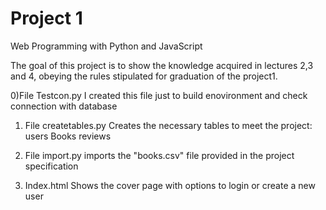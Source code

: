 # Project 1

Web Programming with Python and JavaScript

The goal of this project is to show the knowledge acquired in lectures 2,3 and 4, obeying the rules stipulated for graduation of the project1.

0)File Testcon.py
  I created this file just to build enovironment and check connection with database

1) File createtables.py
   Creates the necessary tables to meet the project:
   users
   Books
   reviews

2) File import.py
    imports the "books.csv" file provided in the project specification

3) Index.html
   Shows the cover page with options to login or create a new user
   
